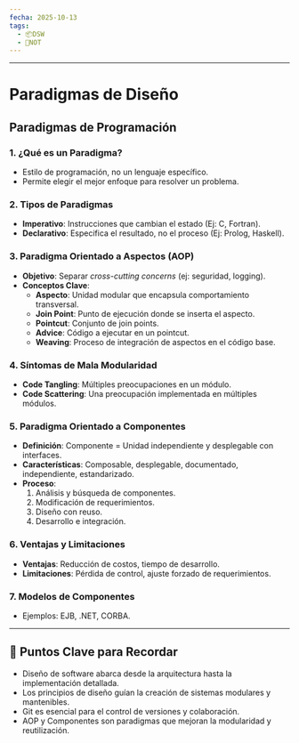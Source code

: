 ```yaml
---
fecha: 2025-10-13
tags:
  - 📦DSW
  - 📝NOT
---
```

---
# Paradigmas de Diseño

## Paradigmas de Programación

### 1. ¿Qué es un Paradigma?

- Estilo de programación, no un lenguaje específico.
- Permite elegir el mejor enfoque para resolver un problema.

### 2. Tipos de Paradigmas

- **Imperativo**: Instrucciones que cambian el estado (Ej: C, Fortran).
- **Declarativo**: Especifica el resultado, no el proceso (Ej: Prolog, Haskell).

### 3. Paradigma Orientado a Aspectos (AOP)

- **Objetivo**: Separar *cross-cutting concerns* (ej: seguridad, logging).
- **Conceptos Clave**:
    - **Aspecto**: Unidad modular que encapsula comportamiento transversal.
    - **Join Point**: Punto de ejecución donde se inserta el aspecto.
    - **Pointcut**: Conjunto de join points.
    - **Advice**: Código a ejecutar en un pointcut.
    - **Weaving**: Proceso de integración de aspectos en el código base.

### 4. Síntomas de Mala Modularidad

- **Code Tangling**: Múltiples preocupaciones en un módulo.
- **Code Scattering**: Una preocupación implementada en múltiples módulos.

### 5. Paradigma Orientado a Componentes

- **Definición**: Componente = Unidad independiente y desplegable con interfaces.
- **Características**: Composable, desplegable, documentado, independiente, estandarizado.
- **Proceso**:
    1. Análisis y búsqueda de componentes.
    2. Modificación de requerimientos.
    3. Diseño con reuso.
    4. Desarrollo e integración.

### 6. Ventajas y Limitaciones

- **Ventajas**: Reducción de costos, tiempo de desarrollo.
- **Limitaciones**: Pérdida de control, ajuste forzado de requerimientos.

### 7. Modelos de Componentes

- Ejemplos: EJB, .NET, CORBA.

---

## 🧠 Puntos Clave para Recordar

- Diseño de software abarca desde la arquitectura hasta la implementación detallada.
- Los principios de diseño guían la creación de sistemas modulares y mantenibles.
- Git es esencial para el control de versiones y colaboración.
- AOP y Componentes son paradigmas que mejoran la modularidad y reutilización.